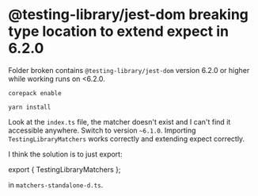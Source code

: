 # @testing-library/jest-dom breaking type location to extend expect in 6.2.0

Folder broken contains `@testing-library/jest-dom` version 6.2.0 or higher while working runs on <6.2.0.

```
corepack enable
```

```
yarn install
```

Look at the `index.ts` file, the matcher doesn't exist and I can't find it accessible anywhere. Switch to version `~6.1.0`. Importing `TestingLibraryMatchers` works correctly and extending expect correctly.

I think the solution is to just export:

export { TestingLibraryMatchers };

in `matchers-standalone-d.ts`.
